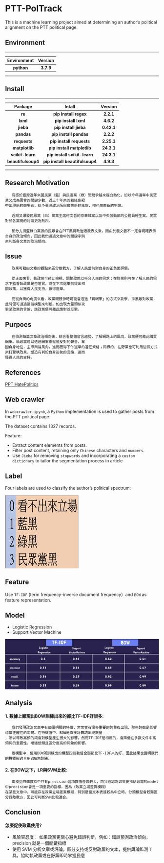 # PTT-PolTrack
This is a machine learning project aimed at determining an author’s political alignment on the PTT political page.



## Environment
---
|**Environment**|**Version**|
|:----:|:--------:|
|**python**|**3.7.9**|
---
## Install
---
|**Package**|**Intall**|**Version**|
|:----:|:--------:|:--------:|
|**re**|**pip install regex**|**2.2.1**|
|**lxml**|**pip install lxml**|**4.6.2**|
|**jieba**|**pip install jieba**|**0.42.1**|
|**pandas**|**pip install pandas**|**2.2.2**|
|**requests**|**pip install requests**|**2.25.1**|
|**matplotlib**|**pip install matplotlib**|**24.3.1**|
|**scikit-learn**|**pip install scikit-learn**|**24.3.1**|
|**beautifulsoup4**|**pip install beautifulsoup4**|**4.9.3**|

---
## Research Motivation 
```
   有感於臺灣近年來國民黨（藍）與民進黨（綠）間競爭越來越白熱化，加以今年選舉中民眾黨又成為國會的關鍵少數，近三十年來的藍綠廝殺
中出現新的競爭者，給予臺灣政治版圖帶來新的樣貌，卻也帶來新的爭論。  

   近期又爆發民眾黨（白）黨黨主席柯文哲的京華城案以及中央勞動部的公務員輕生案，民眾對於各黨間的討論更為熱烈。

   部分支持藍綠白黨派的民眾會在PTT黑特政治版發表文章，而由於發文者不一定會明確表示自身的政治傾向，因此我們透過文章中的關鍵字詞  
來判斷各文章的政治傾向。
```
## Issue
```
   政黨可藉由文章的觀點來區分敵我方，了解人民當前對自身的正負面評價。  

   從正面來看，執政黨可藉此檢視、調整政策以符合人民的需求；在野黨則可在了解人民的需求下監督執政黨是否落實，或在下次選舉前提出相  
關政策，以獲得人民支持，贏得選舉。    

   而從負面的角度來看，政黨間競爭時可能會透過「買網軍」的方式來攻擊、抹黑敵對政黨，此時便可透過這個模型來判斷。如出現大量類似攻
擊某政黨的言論，該政黨便可藉此應對並反擊。
```
## Purpoes
```
   在偵測每篇文章政治傾向後，綜合看整體留言趨勢，了解網路上的風向，政黨便可藉此購買網軍。執政黨可以透過網軍來壓迫反對的聲音，鞏  
固自身地位，主導輿論風向，進而獲得下午選舉的連任資格；同樣的，在野黨也可利用這個方式來打擊執政黨，塑造有利於自身形象的言論，進而  
獲得人民的支持。
```
## References
[PPT HatePolitics](https://www.ptt.cc/bbs/HatePolitics/index.html)	

## Web crawler
In `webcrawler.ipynb`, a `Python` implementation is used to gather posts from the PTT political page.

The dataset contains 1327 records.  

Feature:
- Extract content elements from posts.
- Filter post content, retaining only `Chinese` characters and `numbers`.
- Use `Jieba` for removing `stopwords`  and incorporating a `custom dictionary` to tailor the segmentation process in article
## Label
Four labels are used to classify the author’s political spectrum:

<img src="/img/label.png" alt=" "  width=240px height=240px/>


## Feature

Use `TF-IDF` (term frequency–inverse document frequency）and `BOW` as feature representation.

## Model
- Logistic Regression
- Support Vector Machine
<img src="/img/model_result.png" alt=" " />

## Analysis
#### 1. 數據上顯現出BOW訓練出來的都比TF-IDF好很多:  
```
   我們發現政治文章中有個很明顯的特徵，常常會有很多重要的詞重複出現，那些詞都是影響標籤正確性的關鍵。在特徵值中，BOW是直接計算詞出現數量  
，所以導致高頻的詞會對模型產生很大的影響。然而TF-IDF是相反的，會降低在多數文件中高頻詞的重要性，增強低頻且區分度高的詞彙的影響。  
  
   兩模型中，使用BOW所訓練出的模型四個數值全部都比TF-IDF來的好，因此結果也證明我們的數據較適合用BOW來訓練。
```

#### 2. 在BOW之下，LR與SVM比較:  
```
   兩模型四個數據中只有precision這項數值差異較大，而我也認為如果要推給政黨的model中precision會是一項重要的指標，因為（政黨立場差異模糊） 
在某些文章中，可能存在政黨立場差異模糊，特別是當文本表達較為中立時，分類模型會較難區分我敵我方，因此可判斷SVM比較適合。
```
## Conclusion

#### 怎麼促使政黨使用?  
- 風險容忍度： 如果政黨更關心避免錯誤判斷，例如：錯誤預測政治傾向，precision 就是一個關鍵指標
- 使用 SVM 分析文章或評論，區分支持或反對政黨的文本，提供輿論監測工具，協助執政黨或在野黨即時掌握民意
